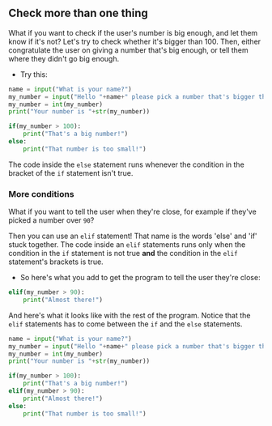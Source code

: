 ## Check more than one thing

What if you want to check if the user's number is big enough, and let them know if it's not? Let's try to check whether it's bigger than 100. Then, either congratulate the user on giving a number that's big enough, or tell them where they didn't go big enough. 

+ Try this:

```python
name = input("What is your name?")
my_number = input("Hello "+name+" please pick a number that's bigger than 100")
my_number = int(my_number)
print("Your number is "+str(my_number))

if(my_number > 100):
    print("That's a big number!")
else:
    print("That number is too small!")
```

  The code inside the `else` statement runs whenever the condition in the bracket of the `if` statement isn't true.
  
### More conditions

What if you want to tell the user when they're close, for example if they've picked a number over `90`?

Then you can use an `elif` statement! That name is the words 'else' and 'if' stuck together. The code inside an `elif` statements runs only when the condition in the `if` statement is not true **and** the condition in the `elif` statement's brackets is true. 

+ So here's what you add to get the program to tell the user they're close:

```python
elif(my_number > 90):
    print("Almost there!")
```

And here's what it looks like with the rest of the program. Notice that the `elif` statements has to come between the `if` and the `else` statements.

```python
name = input("What is your name?")
my_number = input("Hello "+name+" please pick a number that's bigger than 100")
my_number = int(my_number)
print("Your number is "+str(my_number))

if(my_number > 100):
    print("That's a big number!")
elif(my_number > 90):
    print("Almost there!")
else:
    print("That number is too small!")
```
